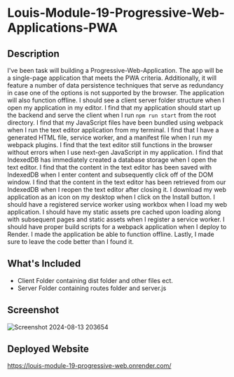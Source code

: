 # Louis-Module-19-Progressive-Web-Applications-PWA
## Description
I've been task will building a Progressive-Web-Application. The app will be a single-page application that meets the PWA criteria. 
Additionally, it will feature a number of data persistence techniques that serve as redundancy in case one of the options is not supported by the browser. The application will also function offline.
I should see a client server folder structure when I open my application in my editor.
I find that my application should start up the backend and serve the client when I run `npm run start` from the root directory.
I find that my JavaScript files have been bundled using webpack when I run the text editor application from my terminal.
I find that I have a generated HTML file, service worker, and a manifest file when I run my webpack plugins.
I find that the text editor still functions in the browser without errors when I use next-gen JavaScript in my application.
I find that IndexedDB has immediately created a database storage when I open the text editor.
I find that the content in the text editor has been saved with IndexedDB when I enter content and subsequently click off of the DOM window.
I find that the content in the text editor has been retrieved from our IndexedDB when I reopen the text editor after closing it.
I download my web application as an icon on my desktop when I click on the Install button.
I should have a registered service worker using workbox when I load my web application.
I should have my static assets pre cached upon loading along with subsequent pages and static assets when I register a service worker.
I should have proper build scripts for a webpack application when I deploy to Render.
I made the application be able to function offline. Lastly, I made sure to leave the code better than I found it.

## What's Included
 * Client Folder containing dist folder and other files ect.
 * Server Folder containing routes folder and server.js
## Screenshot
![Screenshot 2024-08-13 203654](https://github.com/user-attachments/assets/f6e444d3-d140-43da-8013-05eff2d4d231)

## Deployed Website
https://louis-module-19-progressive-web.onrender.com/
